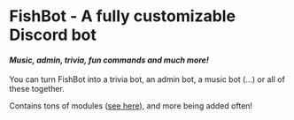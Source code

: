 # FishBot - A fully customizable Discord bot
#### *Music, admin, trivia, fun commands and much more!*

You can turn FishBot into a trivia bot, an admin bot, a music bot (...) or all of these together.  

Contains tons of modules ([see here](https://fishyfing.xyz/bot.html)), and more being added often!
